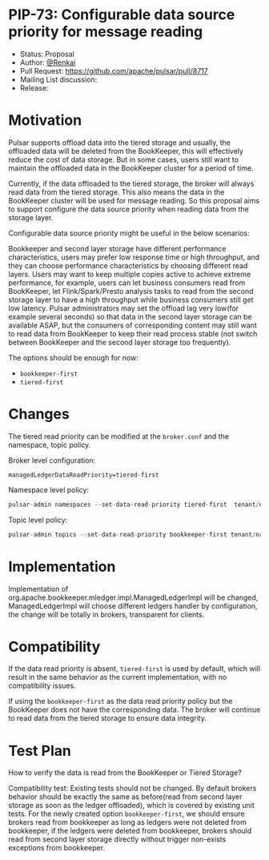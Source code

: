 # PIP-73: Configurable data source priority for message reading

- Status: Proposal
- Author: [@Renkai](https://github.com/Renkai)
- Pull Request: https://github.com/apache/pulsar/pull/8717
- Mailing List discussion:
- Release:

# Motivation

Pulsar supports offload data into the tiered storage and usually, the offloaded data will be deleted from the BookKeeper, this will effectively reduce the cost of data storage. But in some cases, users still want to maintain the offloaded data in the BookKeeper cluster for a period of time.

Currently, if the data offloaded to the tiered storage, the broker will always read data from the tiered storage. This also means the data in the BookKeeper cluster will be used for message reading. So this proposal aims to support configure the data source priority when reading data from the storage layer.

Configurable data source priority might be useful in the below scenarios:

Bookkeeper and second layer storage have different performance characteristics, users may prefer low response time or high throughput, and they can choose performance characteristics by choosing different read layers.
Users may want to keep multiple copies active to achieve extreme performance, for example, users can let business consumers read from BookKeeper, let Flink/Spark/Presto analysis tasks to read from the second storage layer to have a high throughput while business consumers still get low latency.
Pulsar administrators may set the offload lag very low(for example several seconds) so that data in the second layer storage can be available ASAP, but the consumers of corresponding content may still want to read data from BookKeeper to keep their read process stable (not switch between BookKeeper and the second layer storage too frequently).

The options should be enough for now:

- `bookkeeper-first`
- `tiered-first`

# Changes

The tiered read priority can be modified at the `broker.conf` and the namespace, topic policy.

Broker level configuration:

```
managedLedgerDataReadPriority=tiered-first
```

Namespace level policy:

```java
pulsar-admin namespaces --set-data-read-priority tiered-first  tenant/namespace
```

Topic level policy:

```java
pulsar-admin topics --set-data-read-priority bookkeeper-first tenant/namespace/topic
```

# Implementation

Implementation of org.apache.bookkeeper.mledger.impl.ManagedLedgerImpl will be changed, ManagedLedgerImpl will choose different ledgers handler by configuration, the change will be totally in brokers, transparent for clients.
# Compatibility

If the data read priority is absent, `tiered-first` is used by default, which will result in the same behavior as the current implementation, with no compatibility issues.

If using the `bookkeeper-first` as the data read priority policy but the BookKeeper does not have the corresponding data. The broker will continue to read data from the tiered storage to ensure data integrity.

# Test Plan

How to verify the data is read from the BookKeeper or Tiered Storage?

Compatibility test:
Existing tests should not be changed. By default brokers behavior should be exactly the same as before(read from second layer storage as soon as the ledger offloaded), which is covered by existing unit tests.
For the newly created option `bookkeeper-first`, we should ensure brokers read from bookkeeper as long as ledgers were not deleted from bookkeeper, if the ledgers were deleted from bookkeeper, brokers should read from second layer storage directly without trigger non-exists exceptions from bookkeeper.
